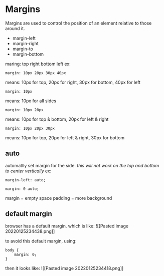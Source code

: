 # Margins
Margins are used to control the position of an element relative to those around it.

- margin-left
- margin-right
- margin-to
- margin-bottom

maring: top right bottom left
ex:
```
margin: 10px 20px 30px 40px 
```
means: 10px for top, 20px for right, 30px for bottom, 40px for left
```
margin: 10px
```
means: 10px for all sides
```
margin: 10px 20px
```
means: 10px for top & bottom, 20px for left & right

```
margin: 10px 20px 30px
```
means: 10px for top, 20px for left & right, 30px for bottom

## auto
automatlly set margin for the side. 
*this will not work on the top and bottom to center vertically*
ex:
```
margin-left: auto;
```
```
margin: 0 auto;
```

margin = empty space
padding = more background

## default margin
browser has a default margin. which is like:
![[Pasted image 20220125234438.png]]

to avoid this default margin, using:
```
body {
	margin: 0;
}
```
then it looks like:
![[Pasted image 20220125234418.png]]